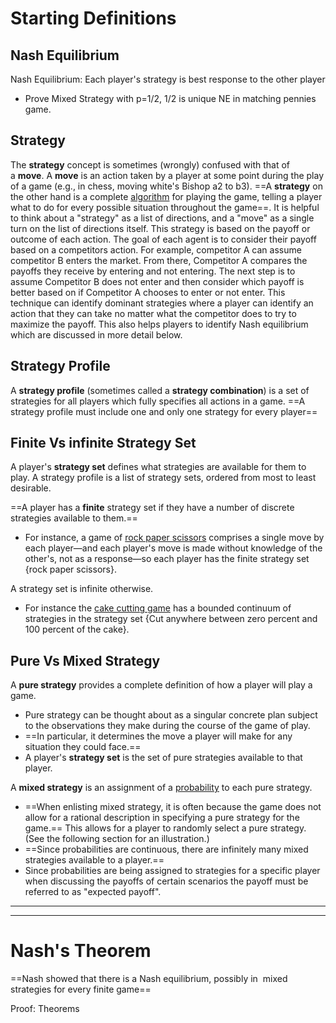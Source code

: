 
# Starting Definitions 


## Nash Equilibrium 
Nash Equilibrium: Each player's strategy is best response to the other player 
* Prove Mixed Strategy with p=1/2, 1/2 is unique NE in matching pennies game. 
## Strategy
The **strategy** concept is sometimes (wrongly) confused with that of a **move**. A **move** is an action taken by a player at some point during the play of a game (e.g., in chess, moving white's Bishop a2 to b3). ==A **strategy** on the other hand is a complete [algorithm](https://en.wikipedia.org/wiki/Algorithm "Algorithm") for playing the game, telling a player what to do for every possible situation throughout the game==. It is helpful to think about a "strategy" as a list of directions, and a "move" as a single turn on the list of directions itself. This strategy is based on the payoff or outcome of each action. The goal of each agent is to consider their payoff based on a competitors action. For example, competitor A can assume competitor B enters the market. From there, Competitor A compares the payoffs they receive by entering and not entering. The next step is to assume Competitor B does not enter and then consider which payoff is better based on if Competitor A chooses to enter or not enter. This technique can identify dominant strategies where a player can identify an action that they can take no matter what the competitor does to try to maximize the payoff. This also helps players to identify Nash equilibrium which are discussed in more detail below.

## Strategy Profile 
A **strategy profile** (sometimes called a **strategy combination**) is a set of strategies for all players which fully specifies all actions in a game. ==A strategy profile must include one and only one strategy for every player==

## Finite Vs infinite Strategy Set 
A player's **strategy set** defines what strategies are available for them to play. A strategy profile is a list of strategy sets, ordered from most to least desirable.

==A player has a **finite** strategy set if they have a number of discrete strategies available to them.== 
* For instance, a game of [rock paper scissors](https://en.wikipedia.org/wiki/Rock_paper_scissors "Rock paper scissors") comprises a single move by each player—and each player's move is made without knowledge of the other's, not as a response—so each player has the finite strategy set {rock paper scissors}.

A strategy set is infinite otherwise. 
* For instance the [cake cutting game](https://en.wikipedia.org/wiki/Fair_division "Fair division") has a bounded continuum of strategies in the strategy set {Cut anywhere between zero percent and 100 percent of the cake}.

## Pure Vs Mixed Strategy 
A **pure strategy** provides a complete definition of how a player will play a game. 
* Pure strategy can be thought about as a singular concrete plan subject to the observations they make during the course of the game of play.
* ==In particular, it determines the move a player will make for any situation they could face.== 
* A player's **strategy set** is the set of pure strategies available to that player.

A **mixed strategy** is an assignment of a [probability](https://en.wikipedia.org/wiki/Probability "Probability") to each pure strategy.
* ==When enlisting mixed strategy, it is often because the game does not allow for a rational description in specifying a pure strategy for the game.== This allows for a player to randomly select a pure strategy. (See the following section for an illustration.) 
* ==Since probabilities are continuous, there are infinitely many mixed strategies available to a player.== 
* Since probabilities are being assigned to strategies for a specific player when discussing the payoffs of certain scenarios the payoff must be referred to as "expected payoff".

------
---
# Nash's Theorem 

==Nash showed that there is a Nash equilibrium, possibly in  mixed strategies for every finite game==

Proof: 
Theorems
